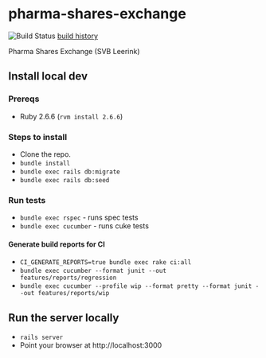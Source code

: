 # pharma-shares-exchange

![Build Status](https://codebuild.us-east-1.amazonaws.com/badges?uuid=eyJlbmNyeXB0ZWREYXRhIjoiU3ZWdVJTTkllOTdON0hjaThodXdNOHdMUDFRalpSVWZBLzRQTXdoZlQrbitwczdrQWlMY0xXTzczbWFXVFg3VlR0MHo1L0NRWHBZemtpemMvclQzSHRrPSIsIml2UGFyYW1ldGVyU3BlYyI6IjJsdjlPMkJNMkl6V1B0VEkiLCJtYXRlcmlhbFNldFNlcmlhbCI6MX0%3D&branch=master) [build history](https://us-east-1.console.aws.amazon.com/codesuite/codebuild/projects/pharma-shares-exchange/)

Pharma Shares Exchange (SVB Leerink)

## Install local dev

### Prereqs

* Ruby 2.6.6 (`rvm install 2.6.6`)

### Steps to install

* Clone the repo.
* `bundle install`
* `bundle exec rails db:migrate`
* `bundle exec rails db:seed`

### Run tests

* `bundle exec rspec` - runs spec tests
* `bundle exec cucumber` - runs cuke tests

#### Generate build reports for CI

* `CI_GENERATE_REPORTS=true bundle exec rake ci:all`
* `bundle exec cucumber --format junit --out features/reports/regression`
* `bundle exec cucumber --profile wip --format pretty --format junit --out features/reports/wip`

## Run the server locally

* `rails server`
* Point your browser at http://localhost:3000
